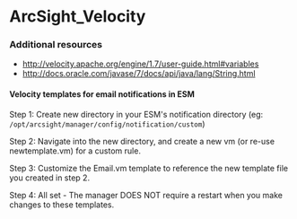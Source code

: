 
# ArcSight_Velocity
### Additional resources
+ http://velocity.apache.org/engine/1.7/user-guide.html#variables
+ http://docs.oracle.com/javase/7/docs/api/java/lang/String.html

#### Velocity templates for email notifications in ESM

Step 1: Create new directory in your ESM's notification directory (eg: `/opt/arcsight/manager/config/notification/custom`)

Step 2: Navigate into the new directory, and create a new vm (or re-use newtemplate.vm) for a custom rule.

Step 3: Customize the Email.vm template to reference the new template file you created in step 2.

Step 4: All set - The manager DOES NOT require a restart when you make changes to these templates.
